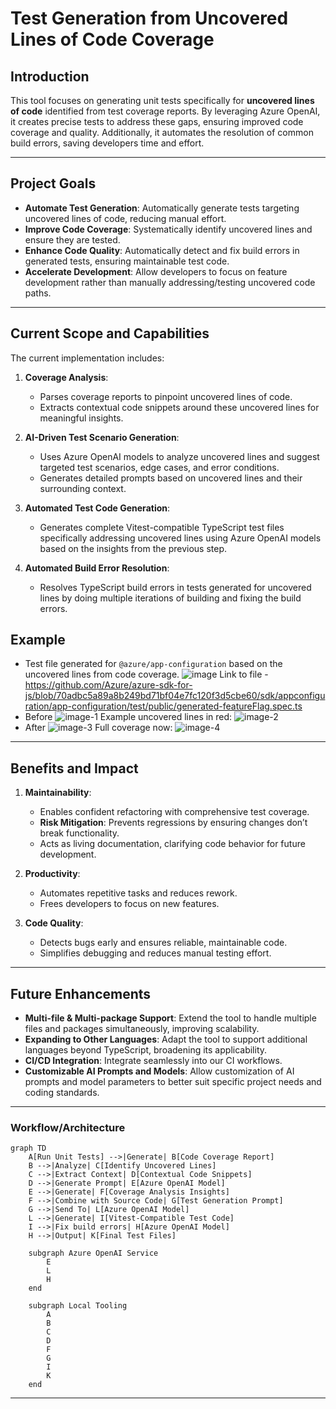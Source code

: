 # Test Generation from Uncovered Lines of Code Coverage

## Introduction

This tool focuses on generating unit tests specifically for **uncovered lines of code** identified from test coverage reports. By leveraging Azure OpenAI, it creates precise tests to address these gaps, ensuring improved code coverage and quality. Additionally, it automates the resolution of common build errors, saving developers time and effort.

---
## Project Goals

- **Automate Test Generation**: Automatically generate tests targeting uncovered lines of code, reducing manual effort.
- **Improve Code Coverage**: Systematically identify uncovered lines and ensure they are tested.
- **Enhance Code Quality**: Automatically detect and fix build errors in generated tests, ensuring maintainable test code.
- **Accelerate Development**: Allow developers to focus on feature development rather than manually addressing/testing uncovered code paths.

---

## Current Scope and Capabilities

The current implementation includes:

1. **Coverage Analysis**:
   - Parses coverage reports to pinpoint uncovered lines of code.
   - Extracts contextual code snippets around these uncovered lines for meaningful insights.

2. **AI-Driven Test Scenario Generation**:
   - Uses Azure OpenAI models to analyze uncovered lines and suggest targeted test scenarios, edge cases, and error conditions.
   - Generates detailed prompts based on uncovered lines and their surrounding context.

3. **Automated Test Code Generation**:
   - Generates complete Vitest-compatible TypeScript test files specifically addressing uncovered lines using Azure OpenAI models based on the insights from the previous step.

4. **Automated Build Error Resolution**:
   - Resolves TypeScript build errors in tests generated for uncovered lines by doing multiple iterations of building and fixing the build errors.

## Example

- Test file generated for `@azure/app-configuration` based on the uncovered lines from code coverage.
    ![image](https://gist.github.com/user-attachments/assets/c810b86a-3242-4637-a685-abe7763cd64c)
    Link to file - https://github.com/Azure/azure-sdk-for-js/blob/70adbc5a89a8b249bd71bf04e7fc120f3d5cbe60/sdk/appconfiguration/app-configuration/test/public/generated-featureFlag.spec.ts
- Before
  ![image-1](https://gist.github.com/user-attachments/assets/cee90263-5eac-41ab-8e3b-9cc855adf211)
  Example uncovered lines in red:
  ![image-2](https://gist.github.com/user-attachments/assets/e5dd532c-412c-40eb-bc2f-0a6731e5038a)
- After
  ![image-3](https://gist.github.com/user-attachments/assets/c84a8755-867d-43d7-a94f-40dbae5778f3)
  Full coverage now:
  ![image-4](https://gist.github.com/user-attachments/assets/49509c81-d271-41ad-b7f1-7c56a9705ad4)

---

## Benefits and Impact

1. **Maintainability**:
   - Enables confident refactoring with comprehensive test coverage.   
   - **Risk Mitigation**: Prevents regressions by ensuring changes don’t break functionality.
   - Acts as living documentation, clarifying code behavior for future development.

2. **Productivity**:
   - Automates repetitive tasks and reduces rework.
   - Frees developers to focus on new features.

3. **Code Quality**:
   - Detects bugs early and ensures reliable, maintainable code.
   - Simplifies debugging and reduces manual testing effort.

---

## Future Enhancements

- **Multi-file & Multi-package Support**: Extend the tool to handle multiple files and packages simultaneously, improving scalability.
- **Expanding to Other Languages**: Adapt the tool to support additional languages beyond TypeScript, broadening its applicability.
- **CI/CD Integration**: Integrate seamlessly into our CI workflows.
- **Customizable AI Prompts and Models**: Allow customization of AI prompts and model parameters to better suit specific project needs and coding standards.

---

### Workflow/Architecture

```mermaid
graph TD
    A[Run Unit Tests] -->|Generate| B[Code Coverage Report]
    B -->|Analyze| C[Identify Uncovered Lines]
    C -->|Extract Context| D[Contextual Code Snippets]
    D -->|Generate Prompt| E[Azure OpenAI Model]
    E -->|Generate| F[Coverage Analysis Insights]
    F -->|Combine with Source Code| G[Test Generation Prompt]
    G -->|Send To| L[Azure OpenAI Model]
    L -->|Generate| I[Vitest-Compatible Test Code]
    I -->|Fix build errors| H[Azure OpenAI Model]
    H -->|Output| K[Final Test Files]

    subgraph Azure OpenAI Service
        E
        L
        H
    end

    subgraph Local Tooling
        A
        B
        C
        D
        F
        G
        I
        K
    end
```
---
